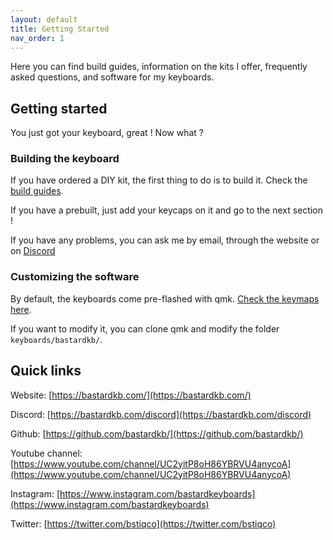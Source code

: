 ```yaml
---
layout: default
title: Getting Started
nav_order: 1
---
```


Here you can find build guides, information on the kits I offer, frequently asked questions, and software for my keyboards.

## Getting started

You just got your keyboard, great ! Now what ?

### Building the keyboard

If you have ordered a DIY kit, the first thing to do is to build it. Check the [build guides](http://docs.bastardkb.com/build%20guides/).

If you have a prebuilt, just add your keycaps on it and go to the next section !

If you have any problems, you can ask me by email, through the website or on [Discord](http://bastardkb.com/discord)

### Customizing the software

By default, the keyboards come pre-flashed with qmk. [Check the keymaps here](http://docs.bastardkb.com/rgb.html).

If you want to modify it, you can clone qmk and modify the folder `keyboards/bastardkb/`.

## Quick links

Website: [https://bastardkb.com/](https://bastardkb.com/)

Discord: [https://bastardkb.com/discord](https://bastardkb.com/discord)

Github: [https://github.com/bastardkb/](https://github.com/bastardkb/)

Youtube channel: [https://www.youtube.com/channel/UC2yitP8oH86YBRVU4anycoA](https://www.youtube.com/channel/UC2yitP8oH86YBRVU4anycoA)

Instagram: [https://www.instagram.com/bastardkeyboards](https://www.instagram.com/bastardkeyboards)

Twitter: [https://twitter.com/bstiqco](https://twitter.com/bstiqco)


